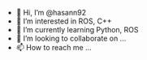 - 👋 Hi, I’m @hasann92
- 👀 I’m interested in ROS, C++
- 🌱 I’m currently learning Python, ROS
- 💞️ I’m looking to collaborate on ...
- 📫 How to reach me ...

<!---
hasann92/hasann92 is a ✨ special ✨ repository because its `README.md` (this file) appears on your GitHub profile.
You can click the Preview link to take a look at your changes.
--->
